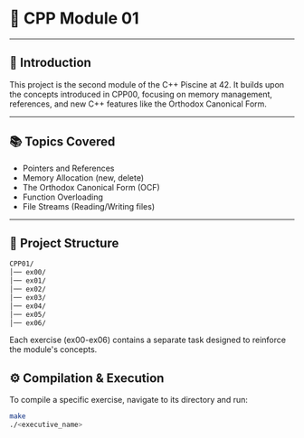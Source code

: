 # 🚀 CPP Module 01

---

## 📌 Introduction 
This project is the second module of the C++ Piscine at 42. It builds upon the concepts introduced in CPP00, focusing on memory management, references, and new C++ features like the Orthodox Canonical Form.

---

## 📚 Topics Covered
- Pointers and References
- Memory Allocation (new, delete)
- The Orthodox Canonical Form (OCF)
- Function Overloading
- File Streams (Reading/Writing files)

---

## 📂 Project Structure
```bash
CPP01/
│── ex00/
│── ex01/
│── ex02/
│── ex03/
│── ex04/
│── ex05/
│── ex06/
```

Each exercise (ex00-ex06) contains a separate task designed to reinforce the module's concepts.

## ⚙️ Compilation & Execution 
To compile a specific exercise, navigate to its directory and run:
```bash
make
./<executive_name>
```
